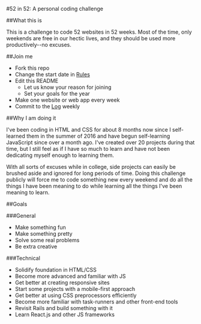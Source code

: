 #52 in 52: A personal coding challenge

##What this is

This is a challenge to code 52 websites in 52 weeks. Most of the time, only weekends are free in our hectic lives, and they should be used more productively--no excuses.

##Join me

* Fork this repo
* Change the start date in [Rules](rules.md)
* Edit this README
  * Let us know your reason for joining
  * Set your goals for the year
* Make one website or web app every week
* Commit to the [Log](log.md) weekly

##Why I am doing it

I've been coding in HTML and CSS for about 8 months now since I self-learned them in the summer of 2016 and have begun self-learning JavaScript since over a month ago. I've created over 20 projects during that time, but I still feel as if I have so much to learn and have not been dedicating myself enough to learning them.

With all sorts of excuses while in college, side projects can easily be brushed aside and ignored for long periods of time. Doing this challenge publicly will force me to code something new every weekend and do all the things I have been meaning to do while learning all the things I've been meaning to learn.

##Goals

###General
* Make something fun
* Make something pretty
* Solve some real problems
* Be extra creative

###Technical
* Solidify foundation in HTML/CSS
* Become more advanced and familiar with JS
* Get better at creating responsive sites
* Start some projects with a mobile-first approach
* Get better at using CSS preprocessors efficiently
* Become more familiar with task-runners and other front-end tools
* Revisit Rails and build something with it
* Learn React.js and other JS frameworks
